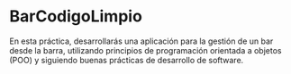 # BarCodigoLimpio
En esta práctica, desarrollarás una aplicación para la gestión de un bar desde la barra, utilizando principios de programación orientada a objetos (POO) y siguiendo buenas prácticas de desarrollo de software.
